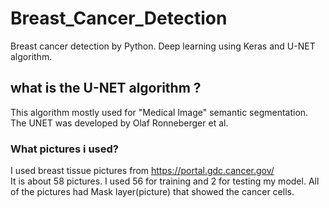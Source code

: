 # Breast_Cancer_Detection
Breast cancer detection by Python. Deep learning using Keras and U-NET algorithm.

## what is the U-NET algorithm ?
This algorithm mostly used for "Medical Image" semantic segmentation.
The UNET was developed by Olaf Ronneberger et al.

### What pictures i used?
I used breast tissue pictures from https://portal.gdc.cancer.gov/  
It is about 58 pictures. I used 56 for training and 2 for testing my model.
All of the pictures had Mask layer(picture) that showed the cancer cells.
